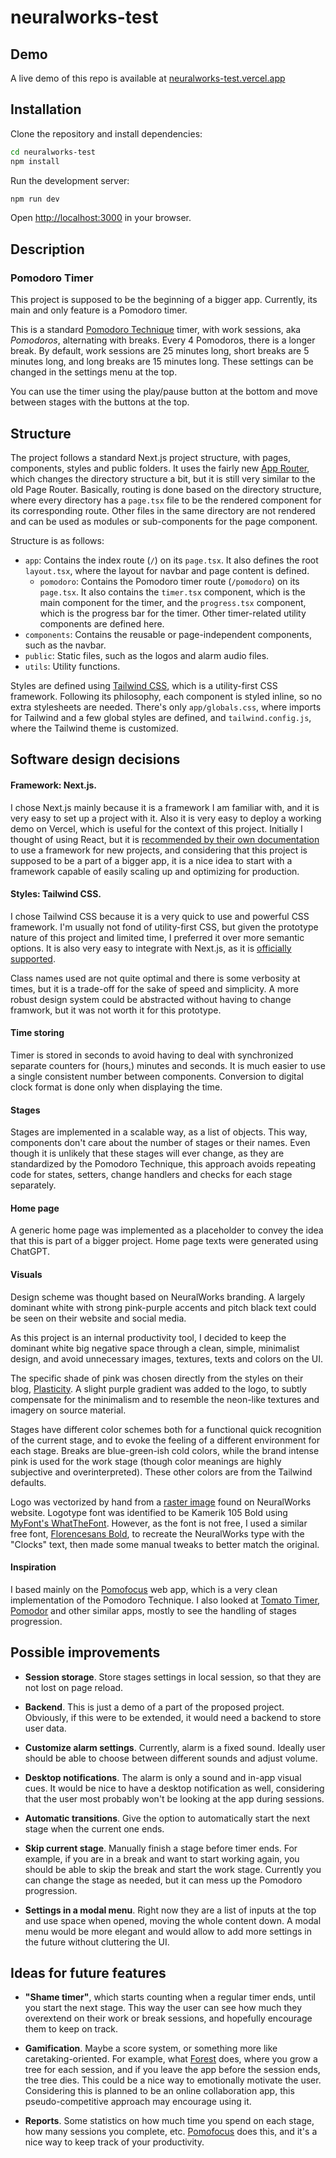 # neuralworks-test

## Demo
A live demo of this repo is available at [neuralworks-test.vercel.app](https://neuralworks-test.vercel.app/)

## Installation
Clone the repository and install dependencies:
```bash
cd neuralworks-test
npm install
```
Run the development server:
```bash
npm run dev
```
Open [http://localhost:3000](http://localhost:3000) in your browser.

## Description
### Pomodoro Timer
This project is supposed to be the beginning of a bigger app. Currently, its main and only feature is a Pomodoro timer.

This is a standard [Pomodoro Technique](https://en.wikipedia.org/wiki/Pomodoro_Technique) timer, with work sessions, aka *Pomodoros*, alternating with breaks. Every 4 Pomodoros, there is a longer break. By default, work sessions are 25 minutes long, short breaks are 5 minutes long, and long breaks are 15 minutes long. These settings can be changed in the settings menu at the top.

You can use the timer using the play/pause button at the bottom and move between stages with the buttons at the top.

## Structure
The project follows a standard Next.js project structure, with pages, components, styles and public folders. It uses the fairly new [App Router](https://nextjs.org/docs/app), which changes the directory structure a bit, but it is still very similar to the old Page Router. Basically, routing is done based on the directory structure, where every directory has a `page.tsx` file to be the rendered component for its corresponding route. Other files in the same directory are not rendered and can be used as modules or sub-components for the page component.

Structure is as follows:
- `app`: Contains the index route (`/`) on its `page.tsx`. It also defines the root `layout.tsx`, where the layout for navbar and page content is defined.
  - `pomodoro`: Contains the Pomodoro timer route (`/pomodoro`) on its `page.tsx`. It also contains the `timer.tsx` component, which is the main component for the timer, and the `progress.tsx` component, which is the progress bar for the timer. Other timer-related utility components are defined here.
- `components`: Contains the reusable or page-independent components, such as the navbar.
- `public`: Static files, such as the logos and alarm audio files.
- `utils`: Utility functions.

Styles are defined using [Tailwind CSS](https://tailwindcss.com/), which is a utility-first CSS framework. Following its philosophy, each component is styled inline, so no extra stylesheets are needed. There's only `app/globals.css`, where imports for Tailwind and a few global styles are defined, and `tailwind.config.js`, where the Tailwind theme is customized.

## Software design decisions
#### Framework: Next.js.
I chose Next.js mainly because it is a framework I am familiar with, and it is very easy to set up a project with it. Also it is very easy to deploy a working demo on Vercel, which is useful for the context of this project. Initially I thought of using React, but it is [recommended by their own documentation](https://react.dev/learn/start-a-new-react-project) to use a framework for new projects, and considering that this project is supposed to be a part of a bigger app, it is a nice idea to start with a framework capable of easily scaling up and optimizing for production.

#### Styles: Tailwind CSS.
I chose Tailwind CSS because it is a very quick to use and powerful CSS framework. I'm usually not fond of utility-first CSS, but given the prototype nature of this project and limited time, I preferred it over more semantic options. It is also very easy to integrate with Next.js, as it is [officially supported](https://tailwindcss.com/docs/guides/nextjs).

Class names used are not quite optimal and there is some verbosity at times, but it is a trade-off for the sake of speed and simplicity. A more robust design system could be abstracted without having to change framwork, but it was not worth it for this prototype.

#### Time storing
Timer is stored in seconds to avoid having to deal with synchronized separate counters for (hours,) minutes and seconds. It is much easier to use a single consistent number between components. Conversion to digital clock format is done only when displaying the time.

#### Stages
Stages are implemented in a scalable way, as a list of objects. This way, components don't care about the number of stages or their names. Even though it is unlikely that these stages will ever change, as they are standardized by the Pomodoro Technique, this approach avoids repeating code for states, setters, change handlers and checks for each stage separately.

#### Home page
A generic home page was implemented as a placeholder to convey the idea that this is part of a bigger project. Home page texts were generated using ChatGPT.

#### Visuals
Design scheme was thought based on NeuralWorks branding. A largely dominant white with strong pink-purple accents and pitch black text could be seen on their website and social media.

As this project is an internal productivity tool, I decided to keep the dominant white big negative space through a clean, simple, minimalist design, and avoid unnecessary images, textures, texts and colors on the UI.

The specific shade of pink was chosen directly from the styles on their blog, [Plasticity](https://plasticity.neuralworks.cl/). A slight purple gradient was added to the logo, to subtly compensate for the minimalism and to resemble the neon-like textures and imagery on source material.

Stages have different color schemes both for a functional quick recognition of the current stage, and to evoke the feeling of a different environment for each stage. Breaks are blue-green-ish cold colors, while the brand intense pink is used for the work stage (though color meanings are highly subjective and overinterpreted). These other colors are from the Tailwind defaults.

Logo was vectorized by hand from a [raster image](https://neuralworks.cl/wp-content/uploads/2021/07/logo-2-1024x176.png) found on NeuralWorks website. Logotype font was identified to be Kamerik 105 Bold using [MyFont's WhatTheFont](https://www.myfonts.com/pages/whatthefont). However, as the font is not free, I used a similar free font, [Florencesans Bold](https://www.dafont.com/es/florencesans.font), to recreate the NeuralWorks type with the "Clocks" text, then made some manual tweaks to better match the original.

#### Inspiration
I based mainly on the [Pomofocus](https://pomofocus.io/) web app, which is a very clean implementation of the Pomodoro Technique. I also looked at [Tomato Timer](https://tomato-timer.com/), [Pomodor](https://pomodor.app/timer) and other similar apps, mostly to see the handling of stages progression.

## Possible improvements
- **Session storage**. Store stages settings in local session, so that they are not lost on page reload.

- **Backend**. This is just a demo of a part of the proposed project. Obviously, if this were to be extended, it would need a backend to store user data.

- **Customize alarm settings**. Currently, alarm is a fixed sound. Ideally user should be able to choose between different sounds and adjust volume.

- **Desktop notifications**. The alarm is only a sound and in-app visual cues. It would be nice to have a desktop notification as well, considering that the user most probably won't be looking at the app during sessions.

- **Automatic transitions**. Give the option to automatically start the next stage when the current one ends.

- **Skip current stage**. Manually finish a stage before timer ends. For example, if you are in a break and want to start working again, you should be able to skip the break and start the work stage. Currently you can change the stage as needed, but it can mess up the Pomodoro progression.

- **Settings in a modal menu**. Right now they are a list of inputs at the top and use space when opened, moving the whole content down. A modal menu would be more elegant and would allow to add more settings in the future without cluttering the UI.

## Ideas for future features
- **"Shame timer"**, which starts counting when a regular timer ends, until you start the next stage. This way the user can see how much they overextend on their work or break sessions, and hopefully encourage them to keep on track.

- **Gamification**. Maybe a score system, or something more like caretaking-oriented. For example, what [Forest](https://www.forestapp.cc/) does, where you grow a tree for each session, and if you leave the app before the session ends, the tree dies. This could be a nice way to emotionally motivate the user. Considering this is planned to be an online collaboration app, this pseudo-competitive approach may encourage using it.

- **Reports**. Some statistics on how much time you spend on each stage, how many sessions you complete, etc. [Pomofocus](https://pomofocus.io/) does this, and it's a nice way to keep track of your productivity.
